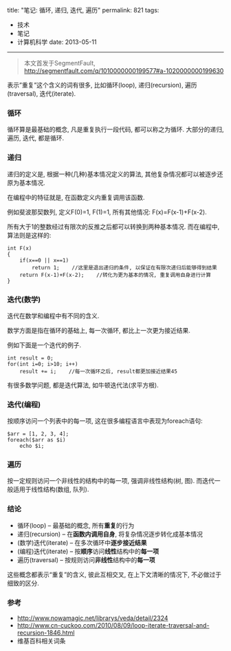 title: "笔记: 循环, 递归, 迭代, 遍历"
permalink: 821
tags:
  - 技术
  - 笔记
  - 计算机科学
date: 2013-05-11
---

> 本文首发于SegmentFault, http://segmentfault.com/q/1010000000199577#a-1020000000199630

表示&#8221;重复&#8221;这个含义的词有很多, 比如循环(loop), 递归(recursion), 遍历(traversal), 迭代(iterate).

### 循环

循环算是最基础的概念, 凡是重复执行一段代码, 都可以称之为循环. 大部分的递归, 遍历, 迭代, 都是循环.

### 递归

递归的定义是, 根据一种(几种)基本情况定义的算法, 其他复杂情况都可以被逐步还原为基本情况.

在编程中的特征就是, 在函数定义内重复调用该函数.

例如斐波那契数列, 定义F(0)=1, F(1)=1, 所有其他情况: F(x)=F(x-1)+F(x-2).

所有大于1的整数经过有限次的反推之后都可以转换到两种基本情况. 而在编程中, 算法则是这样的:

    int F(x)
    {
        if(x==0 || x==1)
            return 1;    //这里是退出递归的条件, 以保证在有限次递归后能够得到结果
        return F(x-1)+F(x-2);    //转化为更为基本的情况, 重复调用自身进行计算
    }

### 迭代(数学)

迭代在数学和编程中有不同的含义.

数学方面是指在循环的基础上, 每一次循环, 都比上一次更为接近结果.

例如下面是一个迭代的例子.

    int result = 0;
    for(int i=0; i>10; i++)
        result += i;    //每一次循环之后, result都更加接近结果45

有很多数学问题, 都是迭代算法, 如牛顿迭代法(求平方根).

### 迭代(编程)

按顺序访问一个列表中的每一项, 这在很多编程语言中表现为foreach语句:

    $arr = [1, 2, 3, 4];
    foreach($arr as $i)
        echo $i;

### 遍历

按一定规则访问一个非线性的结构中的每一项, 强调非线性结构(树, 图). 而迭代一般适用于线性结构(数组, 队列).

### 结论

* 循环(loop) &#8211; 最基础的概念, 所有**重复**的行为
* 递归(recursion) &#8211; 在**函数内调用自身**, 将复杂情况逐步转化成基本情况
* (数学)迭代(iterate) &#8211; 在多次循环中**逐步接近结果**
* (编程)迭代(iterate) &#8211; 按**顺序**访问**线性**结构中的**每一项**
* 遍历(traversal) &#8211; 按规则访问**非线性**结构中的**每一项**

这些概念都表示“重复”的含义, 彼此互相交叉, 在上下文清晰的情况下, 不必做过于细致的区分.

### 参考

* http://www.nowamagic.net/librarys/veda/detail/2324
* http://www.cn-cuckoo.com/2010/08/09/loop-iterate-traversal-and-recursion-1846.html
* 维基百科相关词条
